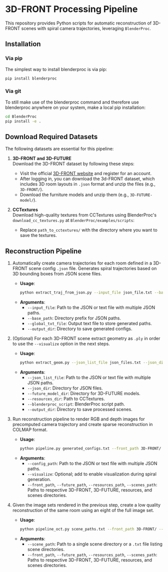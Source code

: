 
# 3D-FRONT Processing Pipeline

This repository provides Python scripts for automatic reconstruction of 3D-FRONT scenes with spiral camera trajectories, leveraging `BlenderProc`.


## Installation

### Via pip

The simplest way to install blenderproc is via pip:

```bash
pip install blenderproc
```

### Via git
To still make use of the blenderproc command and therefore use blenderproc anywhere on your system, make a local pip installation:

```bash
cd BlenderProc
pip install -e .
```


## Download Required Datasets
The following datasets are essential for this pipeline:

1. **3D-FRONT and 3D-FUTURE**  
   Download the 3D-FRONT dataset by following these steps:
   - Visit the official [3D-FRONT website](https://tianchi.aliyun.com/specials/promotion/alibaba-3d-scene-dataset) and register for an account.
   - After logging in, you can download the 3d-FRONT dataset, which includes 3D room layouts in `.json` format and unzip the files (e.g., `3D-FRONT/`).
   - Download the furniture models and unzip them (e.g., `3D-FUTURE-model/`).

2. **CCTextures**  
   Download high-quality textures from CCTextures using BlenderProc's `download_cc_textures.py` at  `BlenderProc/examples/scripts`:
   - Replace `path_to_cctextures/` with the directory where you want to save the textures.

    
## Reconstruction Pipeline


1. Automatically create camera trajectories for each room defined in a 3D-FRONT scene config `.json` file. 
   Generates spiral trajectories based on 3D bounding boxes from JSON scene files.
   - **Usage**: 
     ```bash
     python extract_traj_from_json.py --input_file json_file.txt --base_path 3D-FRONT/ --global_txt_file generated_configs.txt --output_dir configs
     ```
   - **Arguments**:
     - `--input_file`: Path to the JSON or text file with multiple JSON paths.
     - `--base_path`: Directory prefix for JSON paths.
     - `--global_txt_file`: Output text file to store generated paths.
     - `--output_dir`: Directory to save generated configs.

   
2. (Optional) For each 3D-FRONT scene extract geometry as `.ply` in order to use the `--visualize` option in the next steps.
   - **Usage**:
     ```bash
     python extract_geom.py --json_list_file json_files.txt --json_dir 3D-FRONT/ --future_model_dir 3D-FUTURE-model/ --resources_dir path_to_cctextures --blenderproc_script "examples/datasets/front_3d_with_improved_mat/geom.py" --output_dir "scenes"
     ```
   - **Arguments**:
     - `--json_list_file`: Path to the JSON or text file with multiple JSON paths.
     - `--json_dir`: Directory for JSON files.
     - `--future_model_dir`: Directory for 3D-FUTURE models.
     - `--resources_dir`: Path to CCTextures.
     - `--blenderproc_script`: BlenderProc script path.
     - `--output_dir`: Directory to save processed scenes.

    
3. Run reconstruction pipeline to render RGB and depth images for precomputed camera trajectory and create sparse reconstruction in COLMAP format.
   - **Usage**:
     ```bash
     python pipeline.py generated_configs.txt --front_path 3D-FRONT/ --future_path 3D-FUTURE-model/ --resources_path path_to_cctextures --scenes_path scenes
     ```
   - **Arguments**:
     - `--config_path`: Path to the JSON or text file with multiple JSON paths.
     - `--visualize`: Optional; add to enable visualization during spiral generation.
     - `--front_path`, `--future_path`, `--resources_path`, `--scenes_path`: Paths to respective 3D-FRONT, 3D-FUTURE, resources, and scenes directories.

    
4. Given the image sets rendered in the previous step, create a low quality reconstruction of the same room using an eight of the full image set.
   - **Usage**:
     ```bash
     python pipeline_oct.py scene_paths.txt --front_path 3D-FRONT/ --future_path 3D-FUTURE-model/ --resources_path path_to_cctextures --scenes_path scenes
     ```
   - **Arguments**:
     - `--scene_path`: Path to a single scene directory or a `.txt` file listing scene directories.
     - `--front_path`, `--future_path`, `--resources_path`, `--scenes_path`: Paths to respective 3D-FRONT, 3D-FUTURE, resources, and scenes directories.
